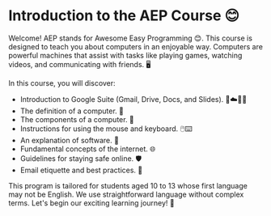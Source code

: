# Introduction to the AEP Course 😊

Welcome! AEP stands for Awesome Easy Programming 😊. This course is designed to teach you about computers in an enjoyable way. Computers are powerful machines that assist with tasks like playing games, watching videos, and communicating with friends. 🖥️

In this course, you will discover:

- Introduction to Google Suite (Gmail, Drive, Docs, and Slides). 📧☁️📝🎨
- The definition of a computer. 🤔
- The components of a computer. 🔧
- Instructions for using the mouse and keyboard. 🖱️⌨️
- An explanation of software. 📱
- Fundamental concepts of the internet. 🌐
- Guidelines for staying safe online. 🛡️
- Email etiquette and best practices. 📧

This program is tailored for students aged 10 to 13 whose first language may not be English. We use straightforward language without complex terms. Let's begin our exciting learning journey! 🚀